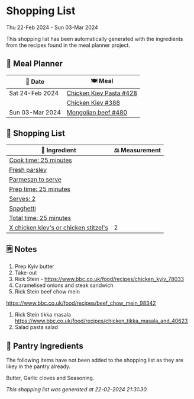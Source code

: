 # Shopping List

Thu 22-Feb 2024 - Sun 03-Mar 2024

This shopping list has been automatically generated with the ingredients from the recipes found in the meal planner project.

## 📅 Meal Planner

|📅 Date| 🍽️ Meal|
|----|----|
|Sat 24-Feb 2024|[Chicken Kiev Pasta #428](https://github.com/jcallaghan/The-Cookbook/issues/428)|
||[Chicken Kiev #388](https://github.com/jcallaghan/The-Cookbook/issues/388)|
|Sun 03-Mar 2024|[Mongolian beef #480](https://github.com/jcallaghan/The-Cookbook/issues/480)|

## 🛒 Shopping List

| 🍌 Ingredient| ⚖️ Measurement|
|----------|-----------|
|[Cook time: 25 minutes](https://www.sainsburys.co.uk/gol-ui/SearchResults/Cook%20time:%2025%20minutes)||
|[Fresh parsley](https://www.sainsburys.co.uk/gol-ui/SearchResults/Fresh%20parsley)||
|[Parmesan to serve](https://www.sainsburys.co.uk/gol-ui/SearchResults/Parmesan%20to%20serve)||
|[Prep time: 25 minutes](https://www.sainsburys.co.uk/gol-ui/SearchResults/Prep%20time:%2025%20minutes)||
|[Serves: 2](https://www.sainsburys.co.uk/gol-ui/SearchResults/Serves:%202)||
|[Spaghetti](https://www.sainsburys.co.uk/gol-ui/SearchResults/Spaghetti)||
|[Total time: 25 minutes](https://www.sainsburys.co.uk/gol-ui/SearchResults/Total%20time:%2025%20minutes)||
|[X chicken kiev's or chicken stitzel's](https://www.sainsburys.co.uk/gol-ui/SearchResults/X%20chicken%20kiev's%20or%20chicken%20stitzel's)|2|

## 🗒️ Notes

1. Prep Kyiv butter
1. Take-out
1. Rick Stein - https://www.bbc.co.uk/food/recipes/chicken_kyiv_78033
1. Caramelised onions and steak sandwich
1. Rick Stein beef chow mein

https://www.bbc.co.uk/food/recipes/beef_chow_mein_98342
1. Rick Stein tikka masala https://www.bbc.co.uk/food/recipes/chicken_tikka_masala_and_40623
1. Salad pasta salad

## 🏪 Pantry Ingredients

The following items have not been added to the shopping list as they are likey in the pantry already.

Butter, Garlic cloves and Seasoning.


_This shopping list was generated at 22-02-2024 21:31:30._